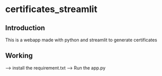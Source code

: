 # certificates_streamlit
## Introduction 
This is a webapp made with python and streamlit to generate certificates

## Working 
--> install the requirement.txt 
--> Run the app.py
